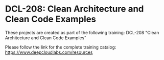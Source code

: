 # DCL-208: Clean Architecture and Clean Code Examples

These projects are created as part of the following training: DCL-208 "Clean Architecture and Clean Code Examples"

Please follow the link for the complete training catalog: https://www.deepcloudlabs.com/resources
